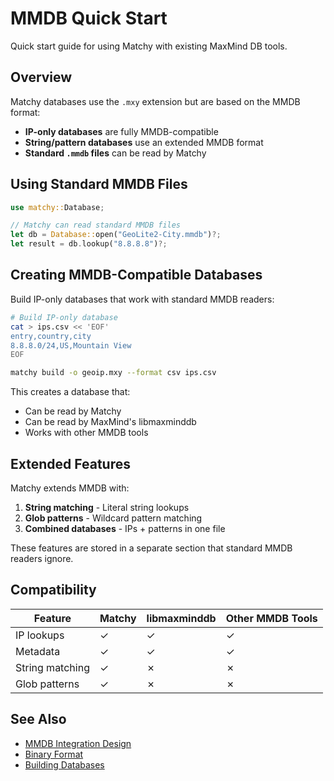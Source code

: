 # MMDB Quick Start

Quick start guide for using Matchy with existing MaxMind DB tools.

## Overview

Matchy databases use the `.mxy` extension but are based on the MMDB format:

- **IP-only databases** are fully MMDB-compatible
- **String/pattern databases** use an extended MMDB format
- **Standard `.mmdb` files** can be read by Matchy

## Using Standard MMDB Files

```rust
use matchy::Database;

// Matchy can read standard MMDB files
let db = Database::open("GeoLite2-City.mmdb")?;
let result = db.lookup("8.8.8.8")?;
```

## Creating MMDB-Compatible Databases

Build IP-only databases that work with standard MMDB readers:

```bash
# Build IP-only database
cat > ips.csv << 'EOF'
entry,country,city
8.8.8.0/24,US,Mountain View
EOF

matchy build -o geoip.mxy --format csv ips.csv
```

This creates a database that:
- Can be read by Matchy
- Can be read by MaxMind's libmaxminddb
- Works with other MMDB tools

## Extended Features

Matchy extends MMDB with:

1. **String matching** - Literal string lookups
2. **Glob patterns** - Wildcard pattern matching
3. **Combined databases** - IPs + patterns in one file

These features are stored in a separate section that standard MMDB readers ignore.

## Compatibility

| Feature | Matchy | libmaxminddb | Other MMDB Tools |
|---------|--------|--------------|------------------|
| IP lookups | ✓ | ✓ | ✓ |
| Metadata | ✓ | ✓ | ✓ |
| String matching | ✓ | ✗ | ✗ |
| Glob patterns | ✓ | ✗ | ✗ |

## See Also

- [MMDB Integration Design](mmdb-integration-design.md)
- [Binary Format](architecture/binary-format.md)
- [Building Databases](user-guide/database-builder.md)

